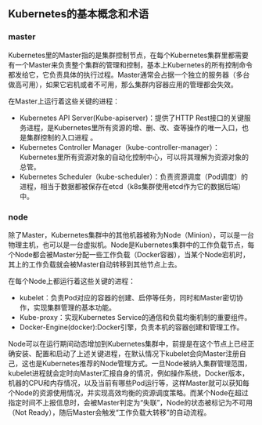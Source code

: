 ## Kubernetes的基本概念和术语

### master

Kubernetes里的Master指的是集群控制节点，在每个Kubernetes集群里都需要有一个Master来负责整个集群的管理和控制，基本上Kubernetes的所有控制命令都发给它，它负责具体的执行过程。Master通常会占据一个独立的服务器（多台做高可用），如果它宕机或者不可用，那么集群内容器应用的管理都会失效。

在Master上运行着这些关键的进程：

* Kubernetes API Server(Kube-apiserver)：提供了HTTP Rest接口的关键服务进程，是Kubernetes里所有资源的增、删、改、查等操作的唯一入口，也是集群控制的入口进程 。
* Kubernetes Controller Manager（kube-controller-manager）：Kubernetes里所有资源对象的自动化控制中心，可以将其理解为资源对象的总管。
* Kubernetes Scheduler（kube-scheduler）：负责资源调度（Pod调度）的进程，相当于数据都被保存在etcd（k8s集群使用etcd作为它的数据后端）中。

### node 

除了Master，Kubernetes集群中的其他机器被称为Node（Minion），可以是一台物理主机，也可以是一台虚拟机。Node是Kubernetes集群中的工作负载节点，每个Node都会被Master分配一些工作负载（Docker容器），当某个Node宕机时，其上的工作负载就会被Master自动转移到其他节点上去。

在每个Node上都运行着这些关键的进程：

* kubelet：负责Pod对应的容器的创建、启停等任务，同时和Master密切协作，实现集群管理的基本功能。
* Kube-proxy：实现Kubernetes Service的通信和负载均衡机制的重要组件。
* Docker-Engine(docker):Docker引擎，负责本机的容器创建和管理工作。

Node可以在运行期间动态增加到Kubernetes集群中，前提是在这个节点上已经正确安装、配置和启动了上述关键进程，在默认情况下kubelet会向Master注册自己，这也是Kubernetes推荐的Node管理方式。一旦Node被纳入集群管理范围，kubelet进程就会定时向Master汇报自身的情况，例如操作系统，Docker版本，机器的CPU和内存情况，以及当前有哪些Pod运行等，这样Master就可以获知每个Node的资源使用情况，并实现高效均衡的资源调度策略。而某个Node在超过指定时间不上报信息时，会被Master判定为“失联”，Node的状态被标记为不可用（Not Ready），随后Master会触发“工作负载大转移”的自动流程。